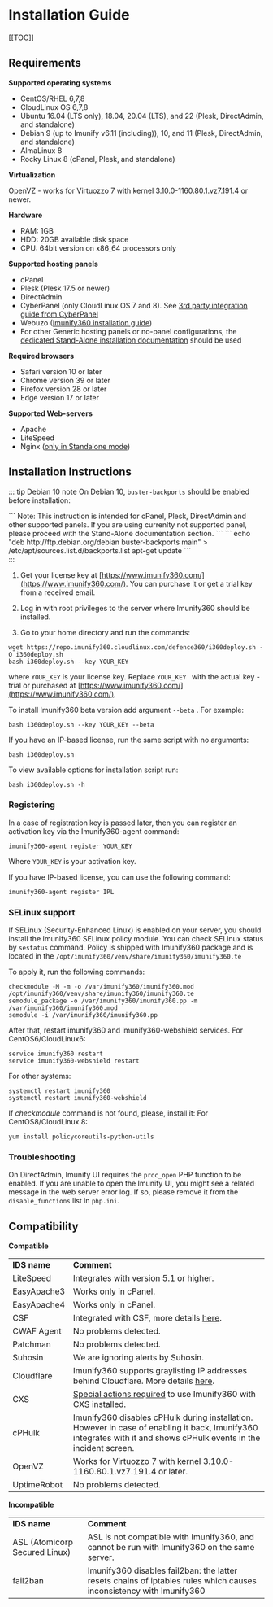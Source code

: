 # Installation Guide

[[TOC]]

## Requirements

**Supported operating systems**

* <span class="notranslate">CentOS/RHEL</span> 6,7,8
* <span class="notranslate">CloudLinux</span> OS 6,7,8
* <span class="notranslate">Ubuntu</span> 16.04 (LTS only), 18.04, 20.04 (LTS), and 22 (Plesk, DirectAdmin, and standalone)
* <span class="notranslate">Debian</span> 9 (up to Imunify v6.11 (including)), 10, and 11 (Plesk, DirectAdmin, and standalone)
* <span class="notranslate">AlmaLinux</span> 8
* Rocky Linux 8 (cPanel, Plesk, and standalone)

**Virtualization**

<span class="notranslate">OpenVZ</span> - works for <span class="notranslate">Virtuozzo</span> 7 with kernel 3.10.0-1160.80.1.vz7.191.4 or newer.

**Hardware**

* <span class="notranslate">RAM: 1GB</span>
* <span class="notranslate">HDD: 20GB</span> available disk space
* <span class="notranslate">CPU: 64bit</span> version on <span class="notranslate">x86_64</span> processors only

**Supported hosting panels**

* <span class="notranslate">cPanel</span>
* <span class="notranslate">Plesk (Plesk</span> 17.5 or newer)
* <span class="notranslate">DirectAdmin</span>
* <span class="notranslate">CyberPanel</span> (only CloudLinux OS 7 and 8). See [3rd party integration guide from CyberPanel](https://community.cyberpanel.net/docs?category=49&tags=cloudlinux&topic=172)
* <span class="notranslate">Webuzo</span> ([Imunify360 installation guide](https://webuzo.com/docs/installing-webuzo/install-imunify360/))
* For other Generic hosting panels or no-panel configurations, the [dedicated Stand-Alone installation documentation](/control_panel_integration/#settings-related-to-stand-alone-version/) should be used

**Required browsers**

* <span class="notranslate">Safari</span> version 10 or later
* <span class="notranslate">Chrome</span> version 39 or later
* <span class="notranslate">Firefox</span> version 28 or later
* <span class="notranslate">Edge</span> version 17 or later

**Supported Web-servers**
* <span class="notranslate">Apache</span>
* <span class="notranslate">LiteSpeed</span>
* <span class="notranslate">Nginx</span> ([only in <span class="notranslate">Standalone mode</span>](/control_panel_integration/#introduction))


## Installation Instructions

::: tip <span class="notranslate">Debian</span> 10 note
On  <span class="notranslate">Debian 10</span>, <span class="notranslate">`buster-backports`</span> should be enabled
before installation:
  
<div class="notranslate">
```
Note: This instruction is intended for cPanel, Plesk, DirectAdmin and other supported panels. If you are using currenlty not supported  panel, please proceed with the Stand-Alone documentation section.
```
```
echo "deb http://ftp.debian.org/debian buster-backports main" > /etc/apt/sources.list.d/backports.list
apt-get update
```
</div>
:::

1. Get your license key at [https://www.imunify360.com/](https://www.imunify360.com/). You can purchase it or get a trial key from a received email.

2. Log in with root privileges to the server where Imunify360 should be installed.

3. Go to your home directory and run the commands:

<div class="notranslate">

```
wget https://repo.imunify360.cloudlinux.com/defence360/i360deploy.sh -O i360deploy.sh
bash i360deploy.sh --key YOUR_KEY
```

</div>

where <span class="notranslate">`YOUR_KEY`</span> is your license key. Replace <span class="notranslate">`YOUR_KEY `</span> with the actual key - trial or purchased at [https://www.imunify360.com/](https://www.imunify360.com/).

To install Imunify360 beta version add argument <span class="notranslate">`--beta`</span> . For example:

<div class="notranslate">

```
bash i360deploy.sh --key YOUR_KEY --beta
```

</div>

If you have an IP-based license, run the same script with no arguments:

<div class="notranslate">

```
bash i360deploy.sh
```

</div>

To view available options for installation script run:

<div class="notranslate">

```
bash i360deploy.sh -h
```

</div>

### Registering

In a case of registration key is passed later, then you can register an activation key via the <span class="notranslate">Imunify360-agent</span> command:

<div class="notranslate">

```
imunify360-agent register YOUR_KEY
```

</div>

Where <span class="notranslate">`YOUR_KEY`</span> is your activation key.


If you have IP-based license, you can use the following command:

<div class="notranslate">

```
imunify360-agent register IPL
```

</div>

### SELinux support

If SELinux (Security-Enhanced Linux) is enabled on your server, you should install the Imunify360 SELinux policy module. You can check SELinux status by `sestatus` command. Policy is shipped with Imunify360 package and is located in the <span class="notranslate">`/opt/imunify360/venv/share/imunify360/imunify360.te`</span>

To apply it, run the following commands:

<div class="notranslate">

```
checkmodule -M -m -o /var/imunify360/imunify360.mod /opt/imunify360/venv/share/imunify360/imunify360.te
semodule_package -o /var/imunify360/imunify360.pp -m /var/imunify360/imunify360.mod
semodule -i /var/imunify360/imunify360.pp
```
</div>

After that, restart imunify360 and imunify360-webshield services.
For CentOS6/CloudLinux6:
<div class="notranslate">

```
service imunify360 restart
service imunify360-webshield restart
```

</div>

For other systems:

<div class="notranslate">

```
systemctl restart imunify360
systemctl restart imunify360-webshield
```
</div>

If <i>checkmodule</i> command is not found, please, install it:
For CentOS8/CloudLinux 8:

<div class="notranslate">

```
yum install policycoreutils-python-utils
```

</div>

### Troubleshooting

On DirectAdmin, Imunify UI requires the <span class="notranslate">`proc_open`</span> PHP function to be enabled. If you are unable to open the Imunify UI, you might see a related message in the web server error log. If so, please remove it from the <span class="notranslate">`disable_functions`</span> list in <span class="notranslate">`php.ini`</span>.

## Compatibility

**Compatible**

| | |
|-|-|
|**<span class="notranslate">IDS</span> name**| **Comment**|
|<span class="notranslate">LiteSpeed</span> | Integrates with version 5.1 or higher.|
|<span class="notranslate">EasyApache3</span> | Works only in cPanel.|
|<span class="notranslate">EasyApache4</span> | Works only in cPanel.|
|<span class="notranslate">CSF</span> | Integrated with <span class="notranslate">CSF</span>, more details [here](/ids_integration/#csf-integration).|
|<span class="notranslate">CWAF Agent</span> | No problems detected.|
|<span class="notranslate">Patchman</span> | No problems detected.|
|<span class="notranslate">Suhosin</span> | We are ignoring alerts by <span class="notranslate">Suhosin</span>.|
|<span class="notranslate">Cloudflare</span> | Imunify360 supports graylisting IP addresses behind <span class="notranslate">Cloudflare</span>. More details [here](/ids_integration/#cloudflare-support).|
|<span class="notranslate">CXS</span> | [Special actions required](/ids_integration/#cxs-integration) to use Imunify360 with <span class="notranslate">CXS</span> installed.|
|<span class="notranslate">cPHulk</span> | Imunify360 disables <span class="notranslate">cPHulk</span> during installation. However in case of enabling it back, Imunify360 integrates with it and shows <span class="notranslate">cPHulk</span> events in the incident screen.|
|<span class="notranslate">OpenVZ</span> | Works for <span class="notranslate">Virtuozzo</span> 7 with kernel 3.10.0-1160.80.1.vz7.191.4 or later.|
|<span class="notranslate">UptimeRobot</span>| No problems detected.|

**Incompatible**

| | |
|-|-|
|**<span class="notranslate">IDS</span> name** | **Comment**|
|<span class="notranslate">ASL (Atomicorp Secured Linux)</span> | <span class="notranslate">ASL</span> is not compatible with <span class="notranslate">Imunify360</span>, and cannot be run with <span class="notranslate">Imunify360</span> on the same server.|
|<span class="notranslate">fail2ban</span> | Imunify360 disables <span class="notranslate">fail2ban</span>: the latter resets chains of iptables rules which causes inconsistency with Imunify360|
